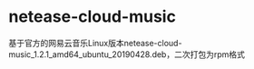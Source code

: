 # netease-cloud-music
基于官方的网易云音乐Linux版本netease-cloud-music_1.2.1_amd64_ubuntu_20190428.deb，二次打包为rpm格式
